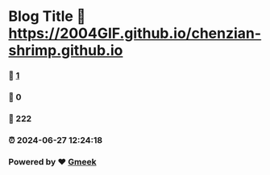 # Blog Title :link: https://2004GIF.github.io/chenzian-shrimp.github.io 
### :page_facing_up: [1](https://2004GIF.github.io/chenzian-shrimp.github.io/tag.html) 
### :speech_balloon: 0 
### :hibiscus: 222 
### :alarm_clock: 2024-06-27 12:24:18 
### Powered by :heart: [Gmeek](https://github.com/Meekdai/Gmeek)
